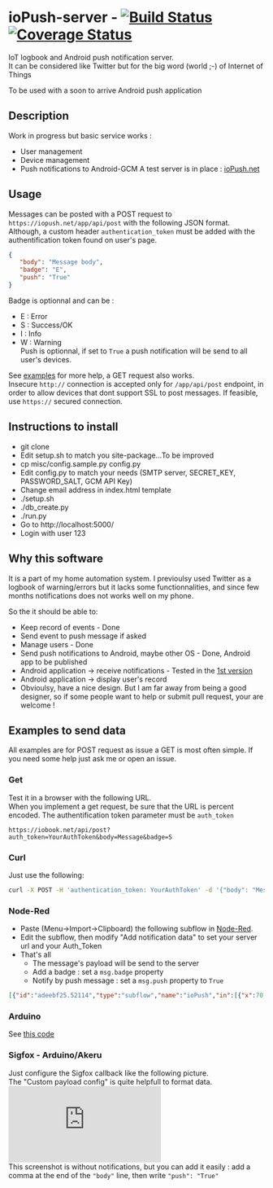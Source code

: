 # ioPush-server - [![Build Status](https://travis-ci.org/ioPush/ioPush-server.svg?branch=master)](https://travis-ci.org/ioPush/ioPush-server) [![Coverage Status](https://coveralls.io/repos/ioPush/ioPush-server/badge.svg?branch=master&service=github)](https://coveralls.io/github/ioPush/ioPush-server?branch=master)
IoT logbook and Android push notification server.  
It can be considered like Twitter but for the big word (world ;-) of Internet of Things

To be used with a soon to arrive Android push application

## Description
Work in progress but basic service works :
 * User management
 * Device management
 * Push notifications to Android-GCM
A test server is in place : [ioPush.net](https://iopush.net/app)

## Usage
Messages can be posted with a POST request to `https://iopush.net/app/api/post` with the following JSON format.  
Although, a custom header `authentication_token` must be added with the authentification token found on user's page.

```json
{
   "body": "Message body",
   "badge": "E",
   "push": "True"
}
```
Badge is optionnal and can be :
* E : Error
* S : Success/OK
* I : Info
* W : Warning  
Push is optionnal, if set to `True` a push notification will be send to all user's devices.

See [examples](#examples-to-send-data) for more help, a GET request also works.  
Insecure `http://` connection is accepted only for `/app/api/post` endpoint, in order to allow devices that dont support SSL to post messages. If feasible, use `https://` secured connection.


## Instructions to install
 * git clone
 * Edit setup.sh to match you site-package...To be improved
 * cp misc/config.sample.py config.py
 * Edit config.py to match your needs (SMTP server, SECRET_KEY, PASSWORD_SALT, GCM API Key)
 * Change email address in index.html template
 * ./setup.sh
 * ./db_create.py
 * ./run.py
 * Go to http://localhost:5000/
 * Login with user 123
 
## Why this software
It is a part of my home automation system. I previoulsy used Twitter as a logbook of warning/errors but it lacks some functionnalities, and since few months notifications does not works well on my phone.

So the it should be able to:
 * Keep record of events - Done
 * Send event to push message if asked
 * Manage users - Done
 * Send push notifications to Android, maybe other OS - Done, Android app to be published
 * Android application -> receive notifications - Tested in the [1st version](https://github.com/Oliv4945/ioPush)
 * Android application -> display user's record
 * Obvioulsy, have a nice design. But I am far away from being a good designer, so if some people want to help or submit pull request, your are welcome !

## Examples to send data
All examples are for POST request as issue a GET is most often simple. If you need some help just ask me or open an issue.
### Get
Test it in a browser with the following URL.  
When you implement a get request, be sure that the URL is percent encoded. The authentification token parameter must be `auth_token`
```
https://iobook.net/api/post?auth_token=YourAuthToken&body=Message&badge=S
```
### Curl
Just use the following:
```bash
curl -X POST -H 'authentication_token: YourAuthToken' -d '{"body": "Message send with curl", "badge": "I", "push": "True"}' https://iopush.net/app/api/post
```

### Node-Red
 * Paste (Menu->Import->Clipboard) the following subflow in [Node-Red](http://nodered.org).
 * Edit the subflow, then modify "Add notification data" to set your server url and your Auth_Token 
 * That's all
   * The message's payload will be send to the server
   * Add a badge : set a `msg.badge` property
   * Notify by push message : set a `msg.push` property to `True`
```JSON
[{"id":"adeebf25.52114","type":"subflow","name":"ioPush","in":[{"x":70,"y":70,"wires":[{"id":"43d1e4b1.bc2e1c"}]}],"out":[{"x":569,"y":108,"wires":[{"id":"a9684432.5697b8","port":0}]}]},{"id":"43d1e4b1.bc2e1c","type":"function","name":"Add notification data","func":"msg2 = {};\nmsg2.payload = {};\nmsg2.url = \"https://iobook.net/app/api/post\";\nmsg2.method = \"POST\";\nmsg2.headers = {\"authentication_token\": \"YourAuthToken\"};\nmsg2.payload.body = msg.payload;\nmsg2.payload.badge = msg.badge;\nmsg2.payload.push = msg.push;\nreturn msg2;","outputs":1,"noerr":0,"x":220,"y":70,"z":"adeebf25.52114","wires":[["31652b4f.ce9ad4"]]},{"id":"31652b4f.ce9ad4","type":"json","name":"","x":413,"y":71,"z":"adeebf25.52114","wires":[["a9684432.5697b8"]]},{"id":"a9684432.5697b8","type":"http request","name":"","method":"use","ret":"txt","url":"","x":447,"y":113,"z":"adeebf25.52114","wires":[[]]},{"id":"939cc31a.6c634","type":"subflow:adeebf25.52114","name":"","x":205,"y":356,"z":"3c426b18.c3bd94","wires":[["401e9113.bfe17"]]}]
```

### Arduino
See [this code](https://gist.github.com/Oliv4945/90a24612998153e7ae0d)

### Sigfox - Arduino/Akeru
Just configure the Sigfox callback like the following picture.  
The "Custom payload config" is quite helpfull to format data.  
![alt-tag](https://iobook.net/jirafeau/f.php?h=1aN00QTO&p=1&k=e80f653d99)  
This screenshot is without notifications, but you can add it easily : add a comma at the end of the `"body"` line, then write `"push": "True"`
